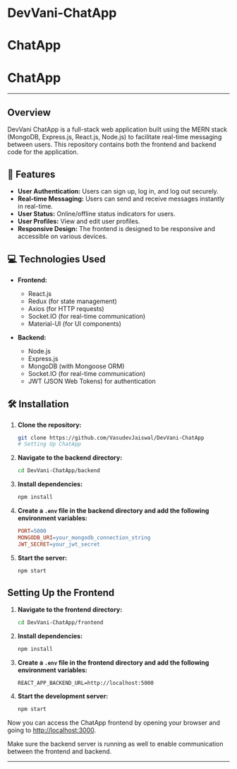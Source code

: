 # DevVani-ChatApp
# ChatApp

# ChatApp

---

## Overview

DevVani ChatApp is a full-stack web application built using the MERN stack (MongoDB, Express.js, React.js, Node.js) to facilitate real-time messaging between users. This repository contains both the frontend and backend code for the application.

## 🚀 Features

- **User Authentication:** Users can sign up, log in, and log out securely.
- **Real-time Messaging:** Users can send and receive messages instantly in real-time.
- **User Status:** Online/offline status indicators for users.
- **User Profiles:** View and edit user profiles.
- **Responsive Design:** The frontend is designed to be responsive and accessible on various devices.

## 💻 Technologies Used

- **Frontend:**
  - React.js
  - Redux (for state management)
  - Axios (for HTTP requests)
  - Socket.IO (for real-time communication)
  - Material-UI (for UI components)

- **Backend:**
  - Node.js
  - Express.js
  - MongoDB (with Mongoose ORM)
  - Socket.IO (for real-time communication)
  - JWT (JSON Web Tokens) for authentication

## 🛠️ Installation

1. **Clone the repository:**
   ```bash
   git clone https://github.com/VasudevJaiswal/DevVani-ChatApp
   # Setting Up ChatApp


2. **Navigate to the backend directory:**
    ```bash
    cd DevVani-ChatApp/backend
    ```

3. **Install dependencies:**
    ```bash
    npm install
    ```

4. **Create a `.env` file in the backend directory and add the following environment variables:**
    ```makefile
    PORT=5000
    MONGODB_URI=your_mongodb_connection_string
    JWT_SECRET=your_jwt_secret
    ```

5. **Start the server:**
    ```bash
    npm start
    ```

## Setting Up the Frontend

1. **Navigate to the frontend directory:**
    ```bash
    cd DevVani-ChatApp/frontend
    ```

2. **Install dependencies:**
    ```bash
    npm install
    ```

3. **Create a `.env` file in the frontend directory and add the following environment variables:**
    ```arduino
    REACT_APP_BACKEND_URL=http://localhost:5000
    ```

4. **Start the development server:**
    ```bash
    npm start
    ```

Now you can access the ChatApp frontend by opening your browser and going to [http://localhost:3000](http://localhost:3000).

Make sure the backend server is running as well to enable communication between the frontend and backend.

---
